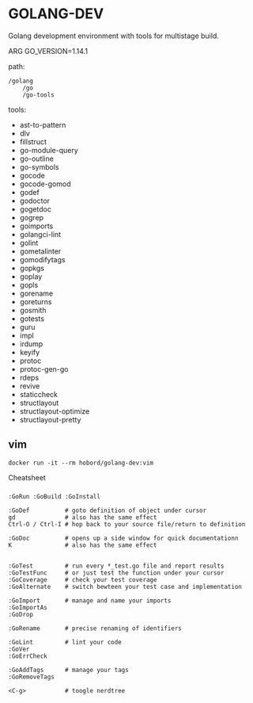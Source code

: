 GOLANG-DEV
==

Golang development environment with tools for multistage build.

ARG GO_VERSION=1.14.1

path:

```
/golang
    /go
    /go-tools
```

tools:
- ast-to-pattern
- dlv
- fillstruct
- go-module-query
- go-outline
- go-symbols
- gocode
- gocode-gomod
- godef
- godoctor
- gogetdoc
- gogrep
- goimports
- golangci-lint
- golint
- gometalinter
- gomodifytags
- gopkgs
- goplay
- gopls
- gorename
- goreturns
- gosmith
- gotests
- guru
- impl
- irdump
- keyify
- protoc
- protoc-gen-go
- rdeps
- revive
- staticcheck
- structlayout
- structlayout-optimize
- structlayout-pretty





## vim
```
docker run -it --rm hobord/golang-dev:vim
```

Cheatsheet
###
```
:GoRun :GoBuild :GoInstall   

:GoDef          # goto definition of object under cursor   
gd              # also has the same effect
Ctrl-O / Ctrl-I # hop back to your source file/return to definition

:GoDoc          # opens up a side window for quick documentationn   
K               # also has the same effect

   
:GoTest         # run every *_test.go file and report results   
:GoTestFunc     # or just test the function under your cursor   
:GoCoverage     # check your test coverage   
:GoAlternate	# switch bewteen your test case and implementation   

:GoImport       # manage and name your imports   
:GoImportAs   
:GoDrop   
   
:GoRename       # precise renaming of identifiers   
   
:GoLint         # lint your code   
:GoVer   
:GoErrCheck   
   
:GoAddTags      # manage your tags   
:GoRemoveTags  

<C-g>           # toogle nerdtree
```